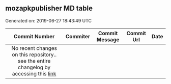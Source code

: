 ## mozapkpublisher MD table
Generated on: 2019-06-27 18:43:49 UTC

| Commit Number | Commiter | Commit Message | Commit Url | Date | 
|:-----:|:-----:|:----------------------------------:|:------:|:----:| 
| No recent changes on this repository.. see the entire changelog by accessing this [link](https://github.com/mozilla-releng/mozapkpublisher) |